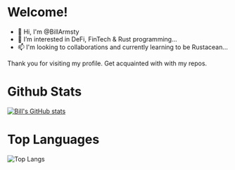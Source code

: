 # Welcome!
<!---
BillArmsty/BillArmsty is a ✨ special ✨ repository because its `README.md` (this file) appears on your GitHub profile.
You can click the Preview link to take a look at your changes.
--->

- 👋 Hi, I'm @BillArmsty
- 👀 I’m interested in DeFi, FinTech & Rust programming...
- 📫 I'm looking to collaborations and currently learning to be Rustacean...

Thank you for visiting my profile. Get acquainted with with my repos.

# Github Stats 

[![Bill's GitHub stats](https://github-readme-stats.vercel.app/api?username=BillArmsty&count_private=true&show_icons=true&theme=merko)](https://github.com/mairura/github-readme-stats)

 # Top Languages

![Top Langs](https://github-readme-stats.vercel.app/api/top-langs/?username=BillArmsty&theme=tokyonight) 

